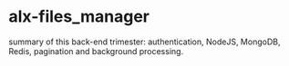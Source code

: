 # alx-files_manager
 summary of this back-end trimester: authentication, NodeJS, MongoDB, Redis, pagination and background processing.
